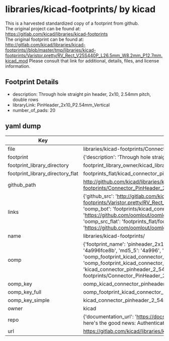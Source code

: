# libraries/kicad-footprints/ by kicad  
This is a harvested standardized copy of a footprint from github.  
The original project can be found at:  
https://gitlab.com/kicad/libraries/kicad-footprints  
The original footprint can be found at:
http://gitlab.com/kicad/libraries/kicad-footprints//blob/master/tmp/libraries/kicad-footprints/Varistor.pretty/RV_Rect_V25S440P_L26.5mm_W8.2mm_P12.7mm.kicad_mod
Please consult that link for additional, details, files, and license information.  
## Footprint Details
* description: Through hole straight pin header, 2x10, 2.54mm pitch, double rows  
* libraryLink: PinHeader_2x10_P2.54mm_Vertical  
* number_of_pads: 20  
## yaml dump  
| Key | Value |  
| --- | --- |  
| file | libraries/kicad-footprints/Connector_PinHeader_2.54mm.pretty/PinHeader_2x10_P2.54mm_Vertical.kicad_mod |  
| footprint | {'description': 'Through hole straight pin header, 2x10, 2.54mm pitch, double rows', 'libraryLink': 'PinHeader_2x10_P2.54mm_Vertical', 'number_of_pads': 20} |  
| footprint_library_directory | footprint_library_owner/kicad_libraries/kicad-footprints/ |  
| footprint_library_directory_flat | footprints_flat/kicad_connector_pinheader_2_54mm_pinheader_2x10_p2_54mm_vertical/working |  
| github_path | http://github.com/kicad/libraries/kicad-footprints//blob/master/tmp/libraries/kicad-footprints/Connector_PinHeader_2.54mm.pretty/PinHeader_2x10_P2.54mm_Vertical.kicad_mod |  
| links | {'github_src': 'http://gitlab.com/kicad/libraries/kicad-footprints//blob/master/tmp/libraries/kicad-footprints/Varistor.pretty/RV_Rect_V25S440P_L26.5mm_W8.2mm_P12.7mm.kicad_mod', 'github_src_repo': 'https://gitlab.com/kicad/libraries/kicad-footprints', 'oomp_bot': 'footprints/kicad_connector_pinheader_2_54mm_pinheader_2x10_p2_54mm_vertical/working', 'oomp_bot_github': 'https://github.com/oomlout/oomlout_oomp_footprint_bot/tree/main/footprints/kicad_connector_pinheader_2_54mm_pinheader_2x10_p2_54mm_vertical/working', 'oomp_src_flat': 'footprints_flat/footprints_flat/kicad_connector_pinheader_2_54mm_pinheader_2x10_p2_54mm_vertical/working', 'oomp_src_flat_github': 'https://github.com/oomlout/oomlout_oomp_footprint_src/tree/main/footprints_flat/kicad_connector_pinheader_2_54mm_pinheader_2x10_p2_54mm_vertical/working'} |  
| name | libraries/kicad-footprints/ |  
| oomp | {'footprint_name': 'pinheader_2x10_p2_54mm_vertical', 'library_name': 'connector_pinheader_2_54mm', 'md5': '4a996fce8b9beba022817d31f26f4aec', 'md5_10': '4a996fce8b', 'md5_5': '4a996', 'md5_6': '4a996f', 'oomp_key': 'oomp_kicad_connector_pinheader_2_54mm_pinheader_2x10_p2_54mm_vertical', 'oomp_key_extra': 'oomp_footprint_kicad_connector_pinheader_2_54mm_pinheader_2x10_p2_54mm_vertical', 'oomp_key_full': 'oomp_footprint_kicad_connector_pinheader_2_54mm_pinheader_2x10_p2_54mm_vertical_4a996f', 'oomp_key_simple': 'kicad_connector_pinheader_2_54mm_pinheader_2x10_p2_54mm_vertical', 'original_filename': 'libraries/kicad-footprints/Connector_PinHeader_2.54mm.pretty/PinHeader_2x10_P2.54mm_Vertical.kicad_mod', 'owner_name': 'kicad'} |  
| oomp_key | oomp_kicad_connector_pinheader_2_54mm_pinheader_2x10_p2_54mm_vertical |  
| oomp_key_full | oomp_footprint_kicad_connector_pinheader_2_54mm_pinheader_2x10_p2_54mm_vertical |  
| oomp_key_simple | kicad_connector_pinheader_2_54mm_pinheader_2x10_p2_54mm_vertical |  
| owner | kicad |  
| repo | {'documentation_url': 'https://docs.github.com/rest/overview/resources-in-the-rest-api#rate-limiting', 'message': "API rate limit exceeded for 84.66.173.59. (But here's the good news: Authenticated requests get a higher rate limit. Check out the documentation for more details.)"} |  
| url | https://gitlab.com/kicad/libraries/kicad-footprints |  

